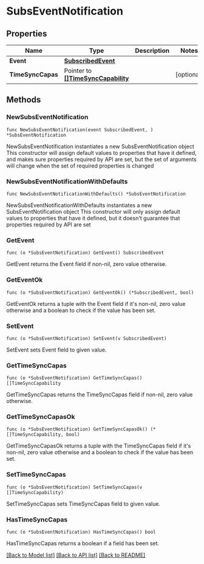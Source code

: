 # SubsEventNotification

## Properties

Name | Type | Description | Notes
------------ | ------------- | ------------- | -------------
**Event** | [**SubscribedEvent**](SubscribedEvent.md) |  | 
**TimeSyncCapas** | Pointer to [**[]TimeSyncCapability**](TimeSyncCapability.md) |  | [optional] 

## Methods

### NewSubsEventNotification

`func NewSubsEventNotification(event SubscribedEvent, ) *SubsEventNotification`

NewSubsEventNotification instantiates a new SubsEventNotification object
This constructor will assign default values to properties that have it defined,
and makes sure properties required by API are set, but the set of arguments
will change when the set of required properties is changed

### NewSubsEventNotificationWithDefaults

`func NewSubsEventNotificationWithDefaults() *SubsEventNotification`

NewSubsEventNotificationWithDefaults instantiates a new SubsEventNotification object
This constructor will only assign default values to properties that have it defined,
but it doesn't guarantee that properties required by API are set

### GetEvent

`func (o *SubsEventNotification) GetEvent() SubscribedEvent`

GetEvent returns the Event field if non-nil, zero value otherwise.

### GetEventOk

`func (o *SubsEventNotification) GetEventOk() (*SubscribedEvent, bool)`

GetEventOk returns a tuple with the Event field if it's non-nil, zero value otherwise
and a boolean to check if the value has been set.

### SetEvent

`func (o *SubsEventNotification) SetEvent(v SubscribedEvent)`

SetEvent sets Event field to given value.


### GetTimeSyncCapas

`func (o *SubsEventNotification) GetTimeSyncCapas() []TimeSyncCapability`

GetTimeSyncCapas returns the TimeSyncCapas field if non-nil, zero value otherwise.

### GetTimeSyncCapasOk

`func (o *SubsEventNotification) GetTimeSyncCapasOk() (*[]TimeSyncCapability, bool)`

GetTimeSyncCapasOk returns a tuple with the TimeSyncCapas field if it's non-nil, zero value otherwise
and a boolean to check if the value has been set.

### SetTimeSyncCapas

`func (o *SubsEventNotification) SetTimeSyncCapas(v []TimeSyncCapability)`

SetTimeSyncCapas sets TimeSyncCapas field to given value.

### HasTimeSyncCapas

`func (o *SubsEventNotification) HasTimeSyncCapas() bool`

HasTimeSyncCapas returns a boolean if a field has been set.


[[Back to Model list]](../README.md#documentation-for-models) [[Back to API list]](../README.md#documentation-for-api-endpoints) [[Back to README]](../README.md)


